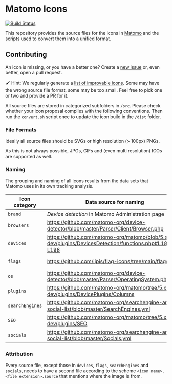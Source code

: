# Matomo Icons

[![Build Status](https://api.travis-ci.com/matomo-org/matomo-icons.svg?branch=master)](https://travis-ci.com/matomo-org/matomo-icons)

This repository provides the source files for the icons in [Matomo](https://github.com/matomo-org/matomo) and the scripts used to convert them into a unified format.

## Contributing

An icon is missing, or you have a better one? Create a [new issue](https://github.com/matomo-org/matomo-icons/issues/new) or, even better, open a pull request.

🖌️ Hint: We regularly generate a [list of improvable icons](https://app.travis-ci.com/github/matomo-org/matomo-icons). Some may have the wrong source file format, some may be too small. Feel free to pick one or two and provide a PR for it.

All source files are stored in categorized subfolders in `/src`.
Please check whether your icon proposal complies with the following conventions. Then run the `convert.sh` script once to update the icon build in the `/dist` folder.

### File Formats

Ideally all source files should be SVGs or high resolution (> 100px) PNGs.

As this is not always possible, JPGs, GIFs and (even multi resolution) ICOs are supported as well.

### Naming

The grouping and naming of all icons results from the data sets that Matomo uses in its own tracking analysis.

| Icon category   | Data source for naming                                                                             | Example                      |
|-----------------|----------------------------------------------------------------------------------------------------|------------------------------|
| `brand`         | *Device detection* in Matomo Administration page                                                   | `Apple.png`                  |
| `browsers`      | https://github.com/matomo-org/device-detector/blob/master/Parser/Client/Browser.php                | `FF.png` for Firefox Browser |
| `devices`       | https://github.com/matomo-org/matomo/blob/5.x-dev/plugins/DevicesDetection/functions.php#L183-L198 | `smartphone.png`             |
| `flags`         | https://github.com/lipis/flag-icons/tree/main/flags/4x3                                            | `at.png` for Austria         |
| `os`            | https://github.com/matomo-org/device-detector/blob/master/Parser/OperatingSystem.php#L38           | `WIN.png` for Windows        |
| `plugins`       | https://github.com/matomo-org/matomo/tree/5.x-dev/plugins/DevicePlugins/Columns                    | `flash.png`                  |
| `searchEngines` | https://github.com/matomo-org/searchengine-and-social-list/blob/master/SearchEngines.yml           | `google.com.png`             |
| `SEO`           | https://github.com/matomo-org/matomo/tree/5.x-dev/plugins/SEO                                      | `bing.com.png`               |
| `socials`       | https://github.com/matomo-org/searchengine-and-social-list/blob/master/Socials.yml                 | `facebook.com.png`           |

### Attribution

Every source file, except those in `devices`, `flags`, `searchEngines` and `socials`, needs to have a second file according to the scheme `<icon name>.<file extension>.source` that mentions where the image is from.
